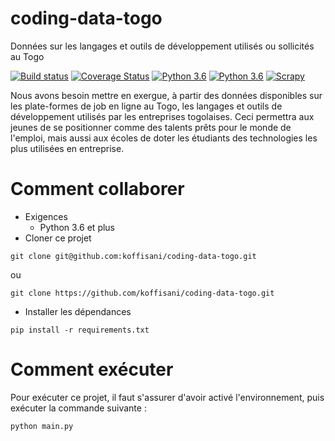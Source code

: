 # coding-data-togo
Données sur les langages et outils de développement utilisés ou sollicités au Togo

[![Build status](https://travis-ci.com/koffisani/coding-data-togo.svg?branch=master)](https://travis-ci.com/koffisani/coding-data-togo) [![Coverage Status](https://coveralls.io/repos/github/koffisani/coding-data-togo/badge.svg?branch=master)](https://coveralls.io/github/koffisani/coding-data-togo?branch=master)  [![Python 3.6](https://img.shields.io/badge/python-3.6-blue.svg)](https://www.python.org/downloads/release/python-360/) [![Python 3.6](https://img.shields.io/badge/python-3.7-blue.svg)](https://www.python.org/downloads/release/python-370/) [![Scrapy](https://img.shields.io/badge/Scrapy-v1.6.0-green)](https://pypi.org/project/Scrapy)

Nous avons besoin mettre en exergue, à partir des données disponibles sur les plate-formes de job en ligne au Togo, les langages et outils de développement utilisés par les entreprises togolaises. Ceci permettra aux jeunes de se positionner comme des talents prêts pour le monde de l'emploi, mais aussi aux écoles de doter les étudiants des technologies les plus utilisées en entreprise.

# Comment collaborer

- Exigences
    - Python 3.6 et plus
- Cloner ce projet
```
git clone git@github.com:koffisani/coding-data-togo.git
```
ou 
```
git clone https://github.com/koffisani/coding-data-togo.git
```
- Installer les dépendances
```
pip install -r requirements.txt
```

# Comment exécuter 

Pour exécuter ce projet, il faut s'assurer d'avoir activé l'environnement, puis exécuter la commande suivante :
```
python main.py
```
